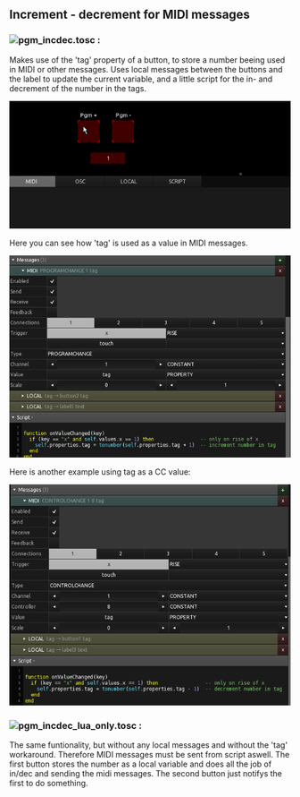 ## Increment - decrement for MIDI messages

### ![pgm_incdec.tosc :](pgm_incdec.tosc)

Makes use of the 'tag' property of a button, to store a number beeing used in MIDI or other messages. 
Uses local messages between the buttons and the label to update the current variable, and a little script for the in- and decrement of the number in the tags.

![properties_localmessages](preview.gif) 

Here you can see how 'tag' is used as a value in MIDI messages.

![tag_in_PGM.png](tag_in_PGM.png)

Here is another example using tag as a CC value:

![tag_in_CC_value.png](tag_in_CC_value.png)

### ![pgm_incdec_lua_only.tosc :](pgm_incdec_lua_only.tosc)

The same funtionality, but without any local messages and without the 'tag' workaround. Therefore MIDI messages must be sent from script aswell. 
The first button stores the number as a local variable and does all the job of in/dec and sending the midi messages. The second button just notifys the first to do something. 